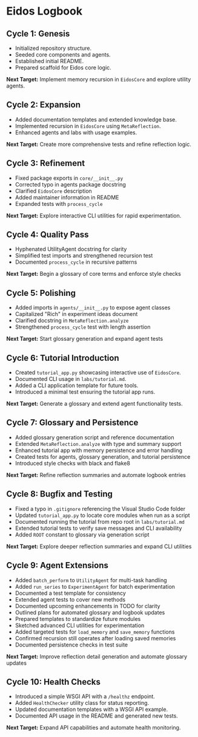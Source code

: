 # Eidos Logbook

## Cycle 1: Genesis
- Initialized repository structure.
- Seeded core components and agents.
- Established initial README.
- Prepared scaffold for Eidos core logic.

**Next Target:** Implement memory recursion in `EidosCore` and explore utility agents.

## Cycle 2: Expansion
- Added documentation templates and extended knowledge base.
- Implemented recursion in `EidosCore` using `MetaReflection`.
- Enhanced agents and labs with usage examples.

**Next Target:** Create more comprehensive tests and refine reflection logic.

## Cycle 3: Refinement
- Fixed package exports in `core/__init__.py`
- Corrected typo in agents package docstring
- Clarified `EidosCore` description
- Added maintainer information in README
- Expanded tests with `process_cycle`

**Next Target:** Explore interactive CLI utilities for rapid experimentation.

## Cycle 4: Quality Pass
- Hyphenated UtilityAgent docstring for clarity
- Simplified test imports and strengthened recursion test
- Documented `process_cycle` in recursive patterns

**Next Target:** Begin a glossary of core terms and enforce style checks

## Cycle 5: Polishing
- Added imports in `agents/__init__.py` to expose agent classes
- Capitalized "Rich" in experiment ideas document
- Clarified docstring in `MetaReflection.analyze`
- Strengthened `process_cycle` test with length assertion

**Next Target:** Start glossary generation and expand agent tests

## Cycle 6: Tutorial Introduction
- Created `tutorial_app.py` showcasing interactive use of `EidosCore`.
- Documented CLI usage in `labs/tutorial.md`.
- Added a CLI application template for future tools.
- Introduced a minimal test ensuring the tutorial app runs.

**Next Target:** Generate a glossary and extend agent functionality tests.


## Cycle 7: Glossary and Persistence
- Added glossary generation script and reference documentation
- Extended `MetaReflection.analyze` with type and summary support
- Enhanced tutorial app with memory persistence and error handling
- Created tests for agents, glossary generation, and tutorial persistence
- Introduced style checks with black and flake8

**Next Target:** Refine reflection summaries and automate logbook entries

## Cycle 8: Bugfix and Testing
- Fixed a typo in `.gitignore` referencing the Visual Studio Code folder
- Updated `tutorial_app.py` to locate core modules when run as a script
- Documented running the tutorial from repo root in `labs/tutorial.md`
- Extended tutorial tests to verify save messages and CLI availability
- Added `ROOT` constant to glossary via generation script

**Next Target:** Explore deeper reflection summaries and expand CLI utilities

## Cycle 9: Agent Extensions
- Added `batch_perform` to `UtilityAgent` for multi-task handling
- Added `run_series` to `ExperimentAgent` for batch experimentation
- Documented a test template for consistency
- Extended agent tests to cover new methods
- Documented upcoming enhancements in TODO for clarity
- Outlined plans for automated glossary and logbook updates
- Prepared templates to standardize future modules
- Sketched advanced CLI utilities for experimentation
- Added targeted tests for `load_memory` and `save_memory` functions
- Confirmed recursion still operates after loading saved memories
- Documented persistence checks in test suite

**Next Target:** Improve reflection detail generation and automate glossary updates

## Cycle 10: Health Checks
- Introduced a simple WSGI API with a `/healthz` endpoint.
- Added `HealthChecker` utility class for status reporting.
- Updated documentation templates with a WSGI API example.
- Documented API usage in the README and generated new tests.

**Next Target:** Expand API capabilities and automate health monitoring.
